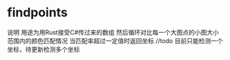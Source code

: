 # findpoints
说明
用途为用Rust接受C#传过来的数组
然后循环对比每一个大图点的小图大小范围内的颜色匹配情况
当匹配率超过一定值时返回坐标
//todo 目前只能检测一个坐标，待更新检测多个坐标
